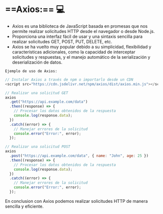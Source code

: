 # ==Axios:== :computer:

- Axios es una biblioteca de JavaScript basada en promesas que nos permite realizar solicitudes HTTP desde el navegador o desde Node.js.
- Proporciona una interfaz fácil de usar y una sintaxis sencilla para realizar solicitudes GET, POST, PUT, DELETE, etc.
- Axios se ha vuelto muy popular debido a su simplicidad, flexibilidad y características adicionales, como la capacidad de interceptar solicitudes y respuestas, y el manejo automático de la serialización y deserialización de datos.

`Ejemplo de uso de Axios: `

```js
// Instalar Axios a través de npm o importarlo desde un CDN
<script src="https://cdn.jsdelivr.net/npm/axios/dist/axios.min.js"></script>;
```

```js
// Realizar una solicitud GET
axios
  .get("https://api.example.com/data")
  .then((response) => {
    // Procesar los datos obtenidos de la respuesta
    console.log(response.data);
  })
  .catch((error) => {
    // Manejar errores de la solicitud
    console.error("Error:", error);
  });

// Realizar una solicitud POST
axios
  .post("https://api.example.com/data", { name: "John", age: 25 })
  .then((response) => {
    // Procesar los datos obtenidos de la respuesta
    console.log(response.data);
  })
  .catch((error) => {
    // Manejar errores de la solicitud
    console.error("Error:", error);
  });
```

En conclusion con Axios podemos realizar solicitudes HTTP de manera sencilla y eficiente.